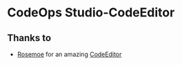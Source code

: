# CodeOps Studio-CodeEditor
 
## Thanks to
- [Rosemoe](https://github.com/Rosemoe) for an amazing [CodeEditor](https://github.com/Rosemoe/sora-editor)
